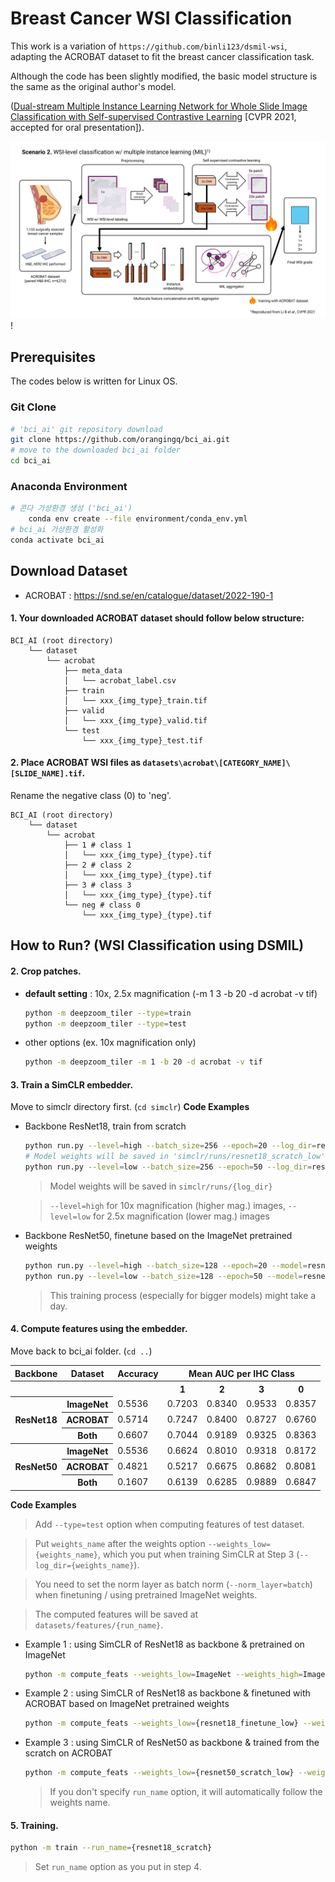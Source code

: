 # Breast Cancer WSI Classification
This work is a variation of `https://github.com/binli123/dsmil-wsi`, adapting the ACROBAT dataset to fit the breast cancer classification task. 

Although the code has been slightly modified, the basic model structure is the same as the original author's model. 

 ([Dual-stream Multiple Instance Learning Network for Whole Slide Image Classification with Self-supervised Contrastive Learning](https://arxiv.org/abs/2011.08939) [CVPR 2021, accepted for oral presentation]).

![framework](thumbnails/framework.png)!

## Prerequisites
The codes below is written for Linux OS. 

### Git Clone

```bash
# 'bci_ai' git repository download
git clone https://github.com/orangingq/bci_ai.git
# move to the downloaded bci_ai folder
cd bci_ai
```

### Anaconda Environment

```bash
# 콘다 가상환경 생성 ('bci_ai')
    conda env create --file environment/conda_env.yml
# bci_ai 가상환경 활성화
conda activate bci_ai
```

## Download Dataset

- ACROBAT : https://snd.se/en/catalogue/dataset/2022-190-1

#### 1. Your downloaded ACROBAT dataset should follow below structure:

```
BCI_AI (root directory)
    └── dataset
        └── acrobat
            ├── meta_data 
            │   └── acrobat_label.csv
            ├── train 
            │   └── xxx_{img_type}_train.tif
            ├── valid 
            │   └── xxx_{img_type}_valid.tif
            └── test
                └── xxx_{img_type}_test.tif
```

#### 2. Place ACROBAT WSI files as `datasets\acrobat\[CATEGORY_NAME]\[SLIDE_NAME].tif`.
Rename the negative class (0) to 'neg'. 
```
BCI_AI (root directory)
    └── dataset
        └── acrobat
            ├── 1 # class 1
            │   └── xxx_{img_type}_{type}.tif
            ├── 2 # class 2
            │   └── xxx_{img_type}_{type}.tif
            ├── 3 # class 3
            │   └── xxx_{img_type}_{type}.tif
            └── neg # class 0
                └── xxx_{img_type}_{type}.tif
```

## How to Run? (WSI Classification using DSMIL)


#### 2. Crop patches.
  - **default setting** : 10x, 2.5x magnification (-m 1 3 -b 20 -d acrobat -v tif)
    ```bash 
    python -m deepzoom_tiler --type=train 
    python -m deepzoom_tiler --type=test 
    ```
  - other options (ex. 10x magnification only)
    ```bash
    python -m deepzoom_tiler -m 1 -b 20 -d acrobat -v tif 
    ```

#### 3. Train a SimCLR embedder.
    
Move to simclr directory first. (`cd simclr`)
**Code Examples**
- Backbone ResNet18, train from scratch
  ```bash
  python run.py --level=high --batch_size=256 --epoch=20 --log_dir=resnet18_scratch_high
  # Model weights will be saved in 'simclr/runs/resnet18_scratch_low'
  python run.py --level=low --batch_size=256 --epoch=50 --log_dir=resnet18_scratch_low
  ```
  > Model weights will be saved in `simclr/runs/{log_dir}`

  > `--level=high` for 10x magnification (higher mag.) images, `--level=low` for 2.5x magnification (lower mag.) images

- Backbone ResNet50, finetune based on the ImageNet pretrained weights
  ```bash
  python run.py --level=high --batch_size=128 --epoch=20 --model=resnet50 --pretrained --log_dir=resnet50_finetune_high
  python run.py --level=low --batch_size=128 --epoch=50 --model=resnet50 --pretrained --log_dir=resnet50_finetune_low
  ```
  > This training process (especially for bigger models) might take a day. 

#### 4. Compute features using the embedder.

Move back to bci_ai folder. (`cd ..`)

<table>
  <tr>
    <th>Backbone</th><th>Dataset</th><th>Accuracy</th>
    <th colspan="4">Mean AUC per IHC Class</th>
  </tr>
  <tr>
    <th></th><th></th>
    <th></th><th>1</th><th>2</th><th>3</th><th>0</th>
  </tr>
  <tr>
    <th rowspan="3">ResNet18</th><th>ImageNet</th><td>0.5536</td><td>0.7203</td><td>0.8340</td><td>0.9533</td><td>0.8357</td>
  </tr>
  <tr>
    <th>ACROBAT</th><td>0.5714</td><td>0.7247</td><td>0.8400</td><td>0.8727</td><td>0.6760</td>
  </tr>
  <tr>
    <th>Both</th><td>0.6607</td><td>0.7044</td><td>0.9189</td><td>0.9325</td><td>0.8363</td>
  </tr>
  <tr>
    <th rowspan="3">ResNet50</th><th>ImageNet</th><td>0.5536</td><td>0.6624</td><td>0.8010</td><td>0.9318</td><td>0.8172</td>	
  </tr>
  <tr>
    <th>ACROBAT</th><td>0.4821</td><td>0.5217</td><td>0.6675</td><td>0.8682</td><td>0.8081</td>
  </tr>
  <tr>
    <th>Both</th><td>0.1607</td><td>0.6139</td><td>0.6285</td><td>0.9889</td><td>0.6847</td>
  </tr>
</table>
<style>
  table {
    display: block;
    overflow-x: auto;
    white-space: nowrap;
  }
</style>

**Code Examples**

> Add `--type=test` option when computing features of test dataset.

> Put `weights_name` after the weights option `--weights_low={weights_name}`, which you put when training SimCLR at Step 3 (`--log_dir={weights_name}`). 

> You need to set the norm layer as batch norm (`--norm_layer=batch`) when finetuning / using pretrained ImageNet weights. 

> The computed features will be saved at `datasets/features/{run_name}`.

- Example 1 : using SimCLR of ResNet18 as backbone & pretrained on ImageNet
  ```bash
  python -m compute_feats --weights_low=ImageNet --weights_high=ImageNet --backbone=resnet18 --norm_layer=batch --batch_size=256 --run_name={resnet18_imgnet}
  ```

- Example 2 : using SimCLR of ResNet18 as backbone & finetuned with ACROBAT based on ImageNet pretrained weights

  ```bash
  python -m compute_feats --weights_low={resnet18_finetune_low} --weights_high={resnet18_finetune_high} --backbone=resnet18 --norm_layer=batch --batch_size=256 --run_name={resnet18_finetune}
  ```


- Example 3 : using SimCLR of ResNet50 as backbone & trained from the scratch on ACROBAT

  ```bash
  python -m compute_feats --weights_low={resnet50_scratch_low} --weights_high={resnet50_scratch_high} --backbone=resnet50 --norm_layer=batch
  ```
  > If you don't specify `run_name` option, it will automatically follow the weights name. 

#### 5. Training.

```bash
python -m train --run_name={resnet18_scratch}
```
> Set `run_name` option as you put in step 4. 